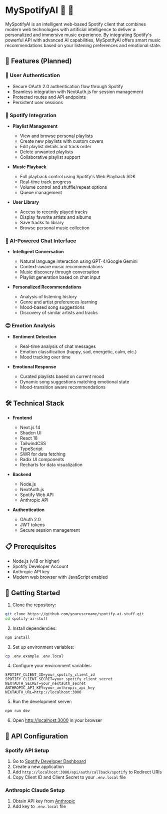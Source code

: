# MySpotifyAI 🎵 🤖

MySpotifyAI is an intelligent web-based Spotify client that combines modern web technologies with artificial intelligence to deliver a personalized and immersive music experience. By integrating Spotify's powerful API with advanced AI capabilities, MySpotifyAI offers smart music recommendations based on your listening preferences and emotional state.

## 🌟 Features (Planned)

### 🔐 User Authentication
- Secure OAuth 2.0 authentication flow through Spotify
- Seamless integration with NextAuth.js for session management
- Protected routes and API endpoints
- Persistent user sessions

### 🎵 Spotify Integration
- **Playlist Management**
  - View and browse personal playlists
  - Create new playlists with custom covers
  - Edit playlist details and track order
  - Delete unwanted playlists
  - Collaborative playlist support

- **Music Playback**
  - Full playback control using Spotify's Web Playback SDK
  - Real-time track progress
  - Volume control and shuffle/repeat options
  - Queue management

- **User Library**
  - Access to recently played tracks
  - Display favorite artists and albums
  - Save tracks to library
  - Browse personal music collection

### 🤖 AI-Powered Chat Interface
- **Intelligent Conversation**
  - Natural language interaction using GPT-4/Google Gemini
  - Context-aware music recommendations
  - Music discovery through conversation
  - Playlist generation based on chat input

- **Personalized Recommendations**
  - Analysis of listening history
  - Genre and artist preferences learning
  - Mood-based song suggestions
  - Discovery of similar artists and tracks

### 😊 Emotion Analysis
- **Sentiment Detection**
  - Real-time analysis of chat messages
  - Emotion classification (happy, sad, energetic, calm, etc.)
  - Mood tracking over time

- **Emotional Response**
  - Curated playlists based on current mood
  - Dynamic song suggestions matching emotional state
  - Mood-transition aware recommendations

## 🛠️ Technical Stack

- **Frontend**
  - Next.js 14
  - Shadcn UI
  - React 18
  - TailwindCSS
  - TypeScript
  - SWR for data fetching
  - Radix UI components
  - Recharts for data visualization

- **Backend**
  - Node.js
  - NextAuth.js
  - Spotify Web API
  - Anthropic API

- **Authentication**
  - OAuth 2.0
  - JWT tokens
  - Secure session management

## 📋 Prerequisites

- Node.js (v18 or higher)
- Spotify Developer Account
- Anthropic API key
- Modern web browser with JavaScript enabled

## 🚀 Getting Started

1. Clone the repository:
```bash
git clone https://github.com/yourusername/spotify-ai-stuff.git
cd spotify-ai-stuff
```

2. Install dependencies:
```bash
npm install
```

3. Set up environment variables:
```bash
cp .env.example .env.local
```

4. Configure your environment variables:
```env
SPOTIFY_CLIENT_ID=your_spotify_client_id
SPOTIFY_CLIENT_SECRET=your_spotify_client_secret
NEXTAUTH_SECRET=your_nextauth_secret
ANTHROPIC_API_KEY=your_anthropic_api_key
NEXTAUTH_URL=http://localhost:3000
```

5. Run the development server:
```bash
npm run dev
```

6. Open [http://localhost:3000](http://localhost:3000) in your browser

## 🔑 API Configuration

### Spotify API Setup
1. Go to [Spotify Developer Dashboard](https://developer.spotify.com/dashboard)
2. Create a new application
3. Add `http://localhost:3000/api/auth/callback/spotify` to Redirect URIs
4. Copy Client ID and Client Secret to your `.env.local` file

### Anthropic Claude Setup
1. Obtain API key from [Anthropic](https://anthropic.com)
2. Add key to `.env.local` file
